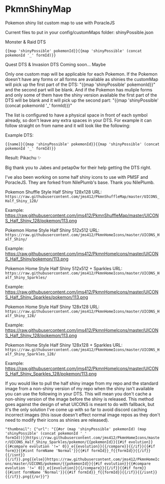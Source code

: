 # PkmnShinyMap

Pokemon shiny list custom map to use with PoracleJS

Current files to put in your config/customMaps folder:
shinyPossible.json

Monster & Raid DTS

```{{map 'shinyPossible' pokemonId}}{{map 'shinyPossible' (concat pokemonId '_' formId)}}```

Quest DTS & Invasion DTS
Coming soon... Maybe

Only one custom map will be applicable for each Pokemon. If the Pokemon doesn't have any forms or all forms are available as shinies the customMap will pick up the first part of the DTS: "{{map 'shinyPossible' pokemonId}}" and the second part will be blank. And if the Pokemon has muliple forms and only some of them have the shiny version available the first part of the DTS will be blank and it will pick up the second part: "{{map 'shinyPossible' (concat pokemonId '_' formId)}}"

The list is configured to have a physical space in front of each symbol already, so don't leave any extra spaces in your DTS. For example it can follow straight on from name and it will look like the following:

Example DTS:

```{{name}}{{map 'shinyPossible' pokemonId}}{{map 'shinyPossible' (concat pokemonId '_' formId)}}```

Result:
Pikachu ✨

Big thank you to Jabes and petap0w for their help getting the DTS right.


I've also been working on some half shiny icons to use with PMSF and PoracleJS. They are forked from NilePlumb's base. Thank you NilePlumb.


Pokemon Shuffle Style Half Shiny 128x128
URL:
`https://raw.githubusercontent.com/jms412/PkmnShuffleMap/master/UICONS_Half_Shiny_128/`

Example:
https://raw.githubusercontent.com/jms412/PkmnShuffleMap/master/UICONS_Half_Shiny_128/pokemon/113.png


Pokemon Home Style Half Shiny 512x512
URL:
`https://raw.githubusercontent.com/jms412/PkmnHomeIcons/master/UICONS_Half_Shiny/`

Example:
https://raw.githubusercontent.com/jms412/PkmnHomeIcons/master/UICONS_Half_Shiny/pokemon/113.png


Pokemon Home Style Half Shiny 512x512 + Sparkles
URL:
`https://raw.githubusercontent.com/jms412/PkmnHomeIcons/master/UICONS_Half_Shiny_Sparkles/`

Example:
https://raw.githubusercontent.com/jms412/PkmnHomeIcons/master/UICONS_Half_Shiny_Sparkles/pokemon/113.png


Pokemon Home Style Half Shiny 128x128
URL:
`https://raw.githubusercontent.com/jms412/PkmnHomeIcons/master/UICONS_Half_Shiny_128/`

Example:
https://raw.githubusercontent.com/jms412/PkmnHomeIcons/master/UICONS_Half_Shiny_128/pokemon/113.png


Pokemon Home Style Half Shiny 128x128 + Sparkles
URL:
`https://raw.githubusercontent.com/jms412/PkmnHomeIcons/master/UICONS_Half_Shiny_Sparkles_128/`

Example:
https://raw.githubusercontent.com/jms412/PkmnHomeIcons/master/UICONS_Half_Shiny_Sparkles_128/pokemon/113.png


If you would like to pull the half shiny image from my repo and the standard image from a non-shiny version of my repo when the shiny isn't available you can use the following in your DTS. This will mean you don't cache a non-shiny version of the image before the shiny is released. This method goes against the design of what UICONS is meant to do with fallback, but it's the only solution I've come up with so far to avoid discord caching incorrect images (this issue doesn't effect normal image repos as they don't need to modify their icons as shinies are released).

```"thumbnail": {"url": "{{#or (map 'shinyPossible' pokemonId) (map 'shinyPossible' (concat pokemonId '_' formId))}}https://raw.githubusercontent.com/jms412/PkmnHomeIcons/master/UICONS_Half_Shiny_Sparkles/pokemon/{{pokemonId}}{{#if evolution}}{{#compare evolution '!=' 0}}_e{{evolution}}{{/compare}}{{/if}}{{#if form}}{{#isnt formName 'Normal'}}{{#if formId}}_f{{formId}}{{/if}}{{/isnt}}{{/if}}.png{{else}}https://raw.githubusercontent.com/jms412/PkmnHomeIcons/master/UICONS/pokemon/{{pokemonId}}{{#if evolution}}{{#compare evolution '!=' 0}}_e{{evolution}}{{/compare}}{{/if}}{{#if form}}{{#isnt formName 'Normal'}}{{#if formId}}_f{{formId}}{{/if}}{{/isnt}}{{/if}}.png{{/or}}"}```
